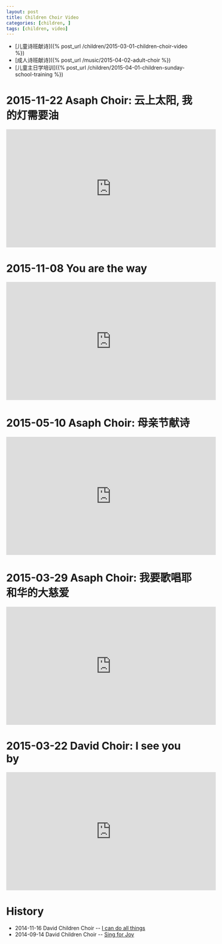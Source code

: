 ```yaml
---
layout: post 
title: Children Choir Video
categories: [children, ]
tags: [children, video]
---
```


 * [儿童诗班献诗]({% post_url /children/2015-03-01-children-choir-video %})
 * [成人诗班献诗]({% post_url /music/2015-04-02-adult-choir %})
 * [儿童主日学培训]({% post_url /children/2015-04-01-children-sunday-school-training %})


2015-11-22 Asaph Choir: 云上太阳, 我的灯需要油 
===============================================

<iframe width="560" height="315"
src="https://www.youtube.com/embed/ZO86FGTqYWc" frameborder="0"
allowfullscreen></iframe>


2015-11-08 You are the way
===============================================

<iframe width="560" height="315" src="https://www.youtube.com/embed/oEIFiX6Ez-c" frameborder="0" allowfullscreen></iframe>


2015-05-10 Asaph Choir: 母亲节献诗 
===============================================

<iframe width="560" height="315"
src="https://www.youtube.com/embed/hNq5MlxNKzI" frameborder="0"
allowfullscreen></iframe>

2015-03-29 Asaph Choir: 我要歌唱耶和华的大慈爱 
===============================================

<iframe width="560" height="315"
src="https://www.youtube.com/embed/XsksG7TaQs8" frameborder="0"
allowfullscreen></iframe>

2015-03-22 David Choir: I see you by 
=====================================

<iframe width="560" height="315"
src="https://www.youtube.com/embed/SQggL7fCSIE" frameborder="0"
allowfullscreen></iframe>



History
==========

 * 2014-11-16 David Children Choir -- [I can do all things ](https://youtu.be/Gp_NFKb-XOk)
 * 2014-09-14 David Children Choir -- [Sing for Joy](https://youtu.be/cGNmEO59Ou8)
